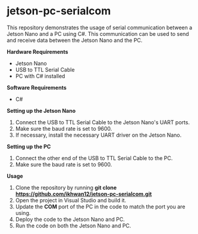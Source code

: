 # jetson-pc-serialcom

This repository demonstrates the usage of serial communication between a Jetson Nano and a PC using C#. This communication can be used to send and receive data between the Jetson Nano and the PC.

**Hardware Requirements**

-   Jetson Nano
-   USB to TTL Serial Cable
-   PC with C# installed

**Software Requirements**

-   C#

**Setting up the Jetson Nano**

1.  Connect the USB to TTL Serial Cable to the Jetson Nano's UART ports.
2.  Make sure the baud rate is set to 9600.
3.  If necessary, install the necessary UART driver on the Jetson Nano.

**Setting up the PC**

1.  Connect the other end of the USB to TTL Serial Cable to the PC.
2.  Make sure the baud rate is set to 9600.

**Usage**

1.  Clone the repository by running **git clone https://github.com/ikhwan12/jetson-pc-serialcom.git**
2.  Open the project in Visual Studio and build it.
3.  Update the **COM** port of the PC in the code to match the port you are using.
4.  Deploy the code to the Jetson Nano and PC.
5.  Run the code on both the Jetson Nano and PC.
